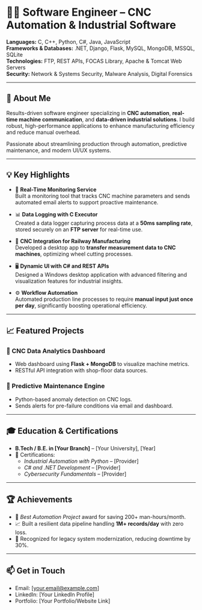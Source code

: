 # 👨‍💻 Software Engineer – CNC Automation & Industrial Software

**Languages:** C, C++, Python, C#, Java, JavaScript  
**Frameworks & Databases:** .NET, Django, Flask, MySQL, MongoDB, MSSQL, SQLite  
**Technologies:** FTP, REST APIs, FOCAS Library, Apache & Tomcat Web Servers  
**Security:** Network & Systems Security, Malware Analysis, Digital Forensics

---

## 🚀 About Me

Results-driven software engineer specializing in **CNC automation**, **real-time machine communication**, and **data-driven industrial solutions**. I build robust, high-performance applications to enhance manufacturing efficiency and reduce manual overhead.

Passionate about streamlining production through automation, predictive maintenance, and modern UI/UX systems.

---

## 💡 Key Highlights

- 🔧 **Real-Time Monitoring Service**  
  Built a monitoring tool that tracks CNC machine parameters and sends automated email alerts to support proactive maintenance.

- 📊 **Data Logging with C Executor**  
  Created a data logger capturing process data at a **50ms sampling rate**, stored securely on an **FTP server** for real-time use.

- 🔄 **CNC Integration for Railway Manufacturing**  
  Developed a desktop app to **transfer measurement data to CNC machines**, optimizing wheel cutting processes.

- 🖥️ **Dynamic UI with C# and REST APIs**  
  Designed a Windows desktop application with advanced filtering and visualization features for industrial insights.

- ⚙️ **Workflow Automation**  
  Automated production line processes to require **manual input just once per day**, significantly boosting operational efficiency.

---

## 📈 Featured Projects

### 📌 CNC Data Analytics Dashboard
- Web dashboard using **Flask + MongoDB** to visualize machine metrics.
- RESTful API integration with shop-floor data sources.

### 📌 Predictive Maintenance Engine
- Python-based anomaly detection on CNC logs.
- Sends alerts for pre-failure conditions via email and dashboard.

---

## 🎓 Education & Certifications

- **B.Tech / B.E. in [Your Branch]** – [Your University], [Year]
- 📜 Certifications:
  - *Industrial Automation with Python* – [Provider]
  - *C# and .NET Development* – [Provider]
  - *Cybersecurity Fundamentals* – [Provider]

---

## 🏆 Achievements

- 🥇 *Best Automation Project* award for saving 200+ man-hours/month.
- 📈 Built a resilient data pipeline handling **1M+ records/day** with zero loss.
- 💬 Recognized for legacy system modernization, reducing downtime by 30%.

---

## 📫 Get in Touch

- Email: [your.email@example.com]  
- LinkedIn: [Your LinkedIn Profile]  
- Portfolio: [Your Portfolio/Website Link]

